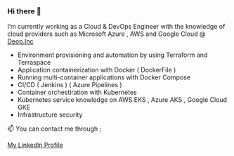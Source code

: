 





### Hi there 👋

I’m currently working as a Cloud & DevOps Engineer with the knowledge of cloud providers such as Microsoft Azure , AWS and Google Cloud
@ <a href="https://www.linkedin.com/company/deop/" target="_blank">Deop.Inc</a> 

- Environment provisioning and automation by using Terraform and Terraspace
- Application containerization with Docker ( DockerFile )
- Running multi-container applications with Docker Compose
- CI/CD ( Jenkins ) ( Azure Pipelines ) 
- Container orchestiration with Kubernetes
- Kubernetes service knowledge on AWS EKS , Azure AKS , Google Cloud GKE
- Infrastructure security



📫 You can contact me through ;


 <a href="https://www.linkedin.com/in/kaanturgut/" target="_blank">My Linkedln Profile</a> 


<!--
**hkaanturgut/hkaanturgut** is a ✨ _special_ ✨ repository because its `README.md` (this file) appears on your GitHub profile.

Here are some ideas to get you started:

- 🔭 I’m currently working on ...
- 🌱 I’m currently learning ...
- 👯 I’m looking to collaborate on ...
- 🤔 I’m looking for help with ...
- 💬 Ask me about ...
- 📫 How to reach me: ...
- 😄 Pronouns: ...
- ⚡ Fun fact: ...
-->

